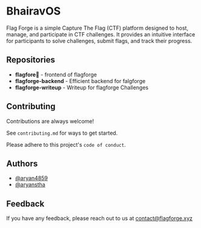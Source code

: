# BhairavOS
Flag Forge is a simple Capture The Flag (CTF) platform designed to host, manage, and participate in CTF challenges. It provides an intuitive interface for participants to solve challenges, submit flags, and track their progress.


## Repositories

- **flagfore🔱** - frontend of flagforge
- **flagforge-backend** - Efficient backend for falgforge
- **flagforge-writeup** - Writeup for flagforge Challenges


## Contributing

Contributions are always welcome!

See `contributing.md` for ways to get started.

Please adhere to this project's `code of conduct`.


## Authors

- [@aryan4859](https://www.github.com/aryan4859)
- [@aryanstha](https://www.github.com/aryanstha)


## Feedback

If you have any feedback, please reach out to us at contact@flagforge.xyz

